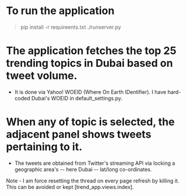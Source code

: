 # To run the application

> pip install -r requireents.txt
> ./runserver.py


# The application fetches the top 25 trending topics in Dubai based on tweet volume.

- It is done via Yahoo! WOEID (Where On Earth IDentifier). I have hard-coded Dubai's WOEID in default_settings.py.

# When any of topic is selected, the adjacent panel shows tweets pertaining to it.
 - The tweets are obtained from Twitter's streaming API via locking a geographic area's -- here Dubai -- lat/long co-ordinates.

 Note - I am force resetting the thread on every page refresh by killing it. This can be avoided or kept [trend_app.views.index].